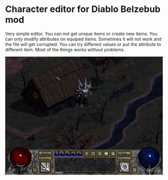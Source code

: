 # Character editor for Diablo Belzebub mod
Very simple editor. You can _not_ get unique items or create new items. You can only modify attributes on equiped items.
Sometimes it will not work and the file will get corrupted. You can try different values or put the attribute to different item.
Most of the things works without problems.

![](img.png)
